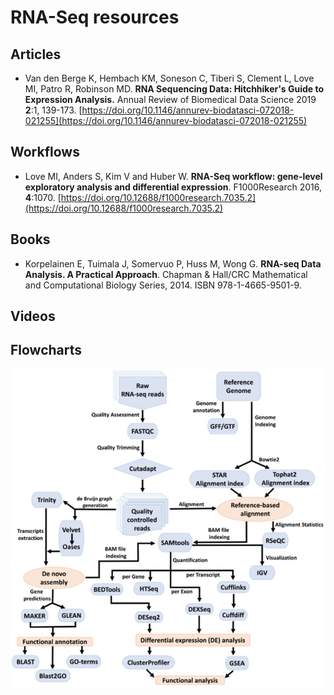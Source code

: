 # RNA-Seq resources


## Articles
 - Van den Berge K, Hembach KM, Soneson C, Tiberi S, Clement L, Love MI, Patro R, Robinson MD. **RNA Sequencing Data: Hitchhiker's Guide to Expression Analysis.** Annual Review of Biomedical Data Science 2019 **2**:1, 139-173. [https://doi.org/10.1146/annurev-biodatasci-072018-021255](https://doi.org/10.1146/annurev-biodatasci-072018-021255)

## Workflows
 - Love MI, Anders S, Kim V and Huber W. **RNA-Seq workflow: gene-level exploratory analysis and differential expression**. F1000Research 2016, **4**:1070. [https://doi.org/10.12688/f1000research.7035.2](https://doi.org/10.12688/f1000research.7035.2)

## Books
 - Korpelainen E, Tuimala J, Somervuo P, Huss M, Wong G. **RNA-seq Data Analysis. A Practical Approach**. Chapman & Hall/CRC Mathematical and Computational Biology Series, 2014. ISBN 978-1-4665-9501-9.

## Videos


## Flowcharts

<p align = 'center'> <img src="img/protocol.png" width="700px" /> </p>
